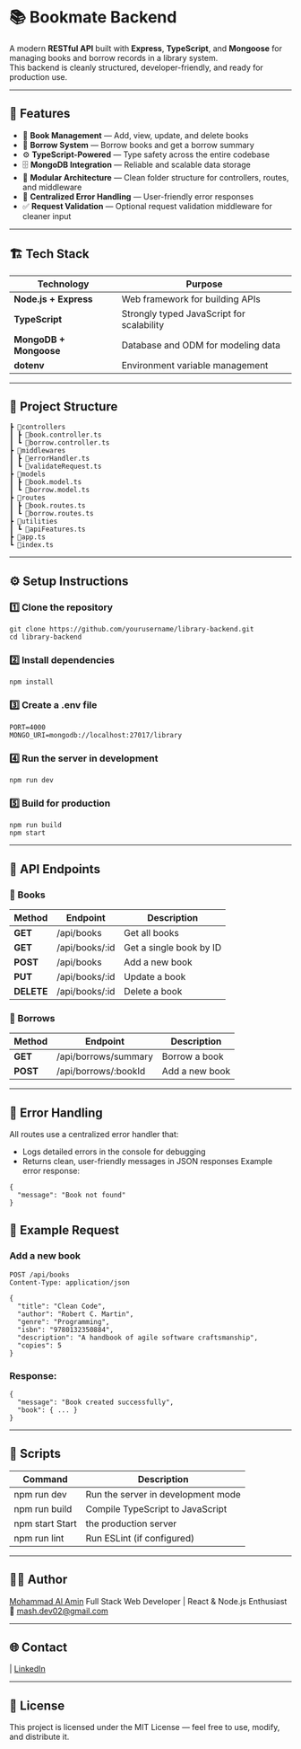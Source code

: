# 📚 Bookmate Backend

A modern **RESTful API** built with **Express**, **TypeScript**, and **Mongoose** for managing books and borrow records in a library system.  
This backend is cleanly structured, developer-friendly, and ready for production use.

---

## 🚀 Features

- 📖 **Book Management** — Add, view, update, and delete books  
- 👤 **Borrow System** — Borrow books and get a borrow summary  
- ⚙️ **TypeScript-Powered** — Type safety across the entire codebase  
- 🗄 **MongoDB Integration** — Reliable and scalable data storage  
- 🧩 **Modular Architecture** — Clean folder structure for controllers, routes, and middleware  
- 💬 **Centralized Error Handling** — User-friendly error responses  
- ✅ **Request Validation** — Optional request validation middleware for cleaner input

---

## 🏗 Tech Stack

| Technology | Purpose |
|-------------|----------|
| **Node.js + Express** | Web framework for building APIs |
| **TypeScript** | Strongly typed JavaScript for scalability |
| **MongoDB + Mongoose** | Database and ODM for modeling data |
| **dotenv** | Environment variable management |

---

## 📂 Project Structure

```
┣ 📂controllers
┃ ┣ 📜book.controller.ts
┃ ┗ 📜borrow.controller.ts
┣ 📂middlewares
┃ ┣ 📜errorHandler.ts
┃ ┗ 📜validateRequest.ts
┣ 📂models
┃ ┣ 📜book.model.ts
┃ ┗ 📜borrow.model.ts
┣ 📂routes
┃ ┣ 📜book.routes.ts
┃ ┗ 📜borrow.routes.ts
┣ 📂utilities
┃ ┗ 📜apiFeatures.ts
┣ 📜app.ts
┗ 📜index.ts
```


---

## ⚙️ Setup Instructions

### 1️⃣ Clone the repository

```
git clone https://github.com/yourusername/library-backend.git
cd library-backend
```

### 2️⃣ Install dependencies
 ```
npm install
```
### 3️⃣ Create a .env file
 ```
PORT=4000
MONGO_URI=mongodb://localhost:27017/library
```
### 4️⃣ Run the server in development
 ```
npm run dev
```
### 5️⃣ Build for production
 ```
npm run build
npm start
```

--- 

## 🔗 API Endpoints
### 📘 Books

| Method | Endpoint | Description |
|-------------|----------|----------|
| **GET** | /api/books | Get all books |
| **GET** | /api/books/:id | Get a single book by ID |
| **POST** | /api/books | Add a new book |
| **PUT** | /api/books/:id | Update a book |
| **DELETE** | /api/books/:id | Delete a book |

### 🔄 Borrows

| Method | Endpoint | Description |
|-------------|----------|----------|
| **GET** | /api/borrows/summary | Borrow a book |
| **POST** | /api/borrows/:bookId | Add a new book |

---

## 🧠 Error Handling

All routes use a centralized error handler that:

- Logs detailed errors in the console for debugging
- Returns clean, user-friendly messages in JSON responses
Example error response:
```
{
  "message": "Book not found"
}
```

## 🧪 Example Request
### Add a new book
```
POST /api/books
Content-Type: application/json

{
  "title": "Clean Code",
  "author": "Robert C. Martin",
  "genre": "Programming",
  "isbn": "9780132350884",
  "description": "A handbook of agile software craftsmanship",
  "copies": 5
}
```
### Response:
```
{
  "message": "Book created successfully",
  "book": { ... }
}
```
--- 
## 🧰 Scripts

| Command	| Description |
|-------------|----------|
| npm run dev |	Run the server in development mode |
npm run build |	Compile TypeScript to JavaScript |
npm start	Start | the production server |
npm run lint | Run ESLint (if configured) |

---

## 🧑‍💻 Author

[Mohammad Al Amin](https://mash02-portfolio.netlify.app/)
Full Stack Web Developer | React & Node.js Enthusiast
📧 mash.dev02@gmail.com

---

## 🌐 Contact
| [LinkedIn](https://www.linkedin.com/in/mash02/)

---

## 🏁 License
This project is licensed under the MIT License — feel free to use, modify, and distribute it.
